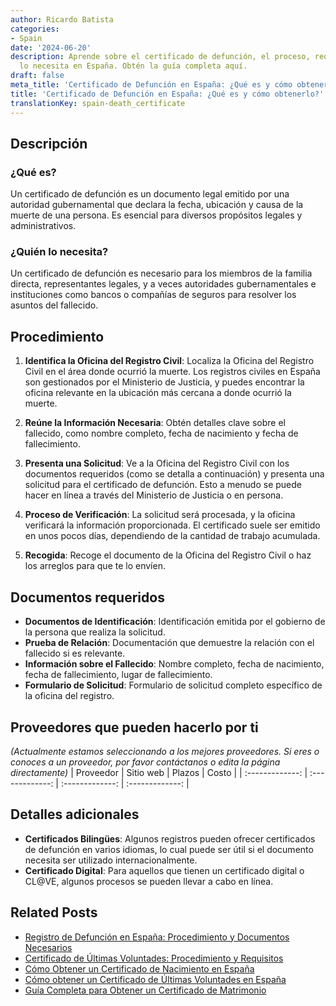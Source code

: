 ```yaml
---
author: Ricardo Batista
categories:
- Spain
date: '2024-06-20'
description: Aprende sobre el certificado de defunción, el proceso, requisitos y quién
  lo necesita en España. Obtén la guía completa aquí.
draft: false
meta_title: 'Certificado de Defunción en España: ¿Qué es y cómo obtenerlo?'
title: 'Certificado de Defunción en España: ¿Qué es y cómo obtenerlo?'
translationKey: spain-death_certificate
---
```



## Descripción
### ¿Qué es?
Un certificado de defunción es un documento legal emitido por una autoridad gubernamental que declara la fecha, ubicación y causa de la muerte de una persona. Es esencial para diversos propósitos legales y administrativos.

### ¿Quién lo necesita?
Un certificado de defunción es necesario para los miembros de la familia directa, representantes legales, y a veces autoridades gubernamentales e instituciones como bancos o compañías de seguros para resolver los asuntos del fallecido.

## Procedimiento
1. **Identifica la Oficina del Registro Civil**: Localiza la Oficina del Registro Civil en el área donde ocurrió la muerte. Los registros civiles en España son gestionados por el Ministerio de Justicia, y puedes encontrar la oficina relevante en la ubicación más cercana a donde ocurrió la muerte.
   
2. **Reúne la Información Necesaria**: Obtén detalles clave sobre el fallecido, como nombre completo, fecha de nacimiento y fecha de fallecimiento.

3. **Presenta una Solicitud**: Ve a la Oficina del Registro Civil con los documentos requeridos (como se detalla a continuación) y presenta una solicitud para el certificado de defunción. Esto a menudo se puede hacer en línea a través del Ministerio de Justicia o en persona.
   
4. **Proceso de Verificación**: La solicitud será procesada, y la oficina verificará la información proporcionada. El certificado suele ser emitido en unos pocos días, dependiendo de la cantidad de trabajo acumulada.
   
5. **Recogida**: Recoge el documento de la Oficina del Registro Civil o haz los arreglos para que te lo envíen.

## Documentos requeridos
- **Documentos de Identificación**: Identificación emitida por el gobierno de la persona que realiza la solicitud.
- **Prueba de Relación**: Documentación que demuestre la relación con el fallecido si es relevante.
- **Información sobre el Fallecido**: Nombre completo, fecha de nacimiento, fecha de fallecimiento, lugar de fallecimiento.
- **Formulario de Solicitud**: Formulario de solicitud completo específico de la oficina del registro.

## Proveedores que pueden hacerlo por ti
_(Actualmente estamos seleccionando a los mejores proveedores. Si eres o conoces a un proveedor, por favor contáctanos o edita la página directamente)_
| Proveedor        |     Sitio web     |     Plazos    |       Costo      |
| :-------------: | :-------------: |  :-------------: | :-------------: |

## Detalles adicionales
- **Certificados Bilingües**: Algunos registros pueden ofrecer certificados de defunción en varios idiomas, lo cual puede ser útil si el documento necesita ser utilizado internacionalmente.
- **Certificado Digital**: Para aquellos que tienen un certificado digital o CL@VE, algunos procesos se pueden llevar a cabo en línea.


## Related Posts

- [Registro de Defunción en España: Procedimiento y Documentos Necesarios](https://tramitit.com/es/guides/spain/inscripcion_de_defuncion/)
- [Certificado de Últimas Voluntades: Procedimiento y Requisitos](https://tramitit.com/es/guides/spain/certificado_de_actos_de_última_voluntad/)
- [Cómo Obtener un Certificado de Nacimiento en España](https://tramitit.com/es/guides/spain/certificado_de_nacimiento/)
- [Cómo obtener un Certificado de Últimas Voluntades en España](https://tramitit.com/es/guides/spain/obtencion_del_certificado_de_ultimas_voluntades/)
- [Guía Completa para Obtener un Certificado de Matrimonio](https://tramitit.com/es/guides/spain/certificado_de_matrimonio/)